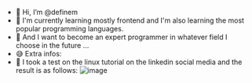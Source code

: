 - 👋 Hi, I’m @definem
- 🌱 I'm currently learning mostly frontend and I'm also learning the most popular programming languages.
- 💞️ And I want to become an expert programmer in whatever field I choose in the future ...
- 😅 Extra infos:
- 🎊 I took a test on the linux tutorial on the linkedin social media and the result is as follows:
![image](https://github.com/definem/Definem/assets/120991965/c970b7a2-4c02-41d0-b3b8-d24b76cb23ab)
